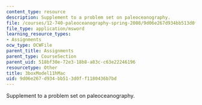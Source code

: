 ```yaml
---
content_type: resource
description: Supplement to a problem set on paleoceanography.
file: /courses/12-740-paleoceanography-spring-2008/9d06e267d934bb513d0ff1180436b7bd_3boxModel11hMac.xls
file_type: application/msword
learning_resource_types:
- Assignments
ocw_type: OCWFile
parent_title: Assignments
parent_type: CourseSection
parent_uid: 518bf30e-72e3-18b8-a83c-c63e22246196
resourcetype: Other
title: 3boxModel11hMac
uid: 9d06e267-d934-bb51-3d0f-f1180436b7bd
---
```

Supplement to a problem set on paleoceanography.

